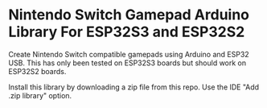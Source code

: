 # Nintendo Switch Gamepad Arduino Library For ESP32S3 and ESP32S2

Create Nintendo Switch compatible gamepads using Arduino and ESP32 USB. This
has only been tested on ESP32S3 boards but should work on ESP32S2 boards.

Install this library by downloading a zip file from this repo. Use the IDE
"Add .zip library" option.

